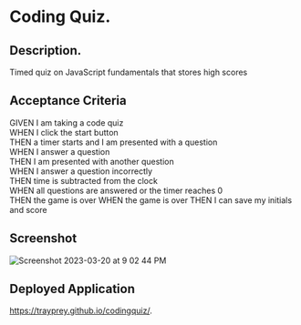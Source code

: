 # Coding Quiz. 

## Description. 
Timed quiz on JavaScript fundamentals that stores high scores  

## Acceptance Criteria 
GIVEN I am taking a code quiz  
WHEN I click the start button  
THEN a timer starts and I am presented with a question  
WHEN I answer a question  
THEN I am presented with another question  
WHEN I answer a question incorrectly  
THEN time is subtracted from the clock  
WHEN all questions are answered or the timer reaches 0  
THEN the game is over 
WHEN the game is over 
THEN I can save my initials and score  

## Screenshot
![Screenshot 2023-03-20 at 9 02 44 PM](https://user-images.githubusercontent.com/119766277/226496700-524f798b-576d-4207-9179-ff1e95f82fdd.png)


## Deployed Application  
https://trayprey.github.io/codingquiz/. 
